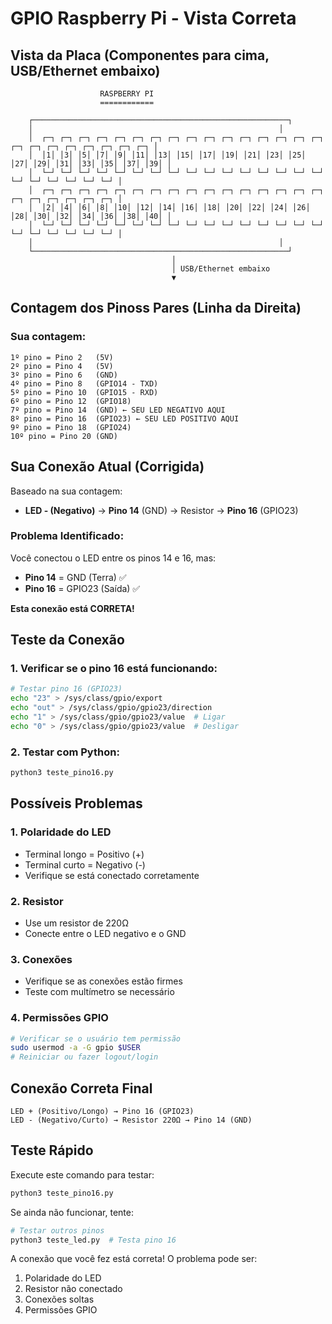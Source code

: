 # GPIO Raspberry Pi - Vista Correta

## Vista da Placa (Componentes para cima, USB/Ethernet embaixo)

```
                    RASPBERRY PI
                    ============

    ┌─────────────────────────────────────────────────────────┐
    │                                                       │
    │  ┌─┐ ┌─┐ ┌─┐ ┌─┐ ┌─┐ ┌─┐ ┌─┐ ┌─┐ ┌─┐ ┌─┐ ┌─┐ ┌─┐ ┌─┐ ┌─┐ ┌─┐ ┌─┐ ┌─┐ ┌─┐ ┌─┐ ┌─┐ ┌─┐ ┌─┐ ┌─┐ ┌─┐ │
    │  │1│ │3│ │5│ │7│ │9│ │11│ │13│ │15│ │17│ │19│ │21│ │23│ │25│ │27│ │29│ │31│ │33│ │35│ │37│ │39│ │
    │  └─┘ └─┘ └─┘ └─┘ └─┘ └─┘ └─┘ └─┘ └─┘ └─┘ └─┘ └─┘ └─┘ └─┘ └─┘ └─┘ └─┘ └─┘ └─┘ └─┘ └─┘ └─┘ │
    │  ┌─┐ ┌─┐ ┌─┐ ┌─┐ ┌─┐ ┌─┐ ┌─┐ ┌─┐ ┌─┐ ┌─┐ ┌─┐ ┌─┐ ┌─┐ ┌─┐ ┌─┐ ┌─┐ ┌─┐ ┌─┐ ┌─┐ ┌─┐ ┌─┐ ┌─┐ │
    │  │2│ │4│ │6│ │8│ │10│ │12│ │14│ │16│ │18│ │20│ │22│ │24│ │26│ │28│ │30│ │32│ │34│ │36│ │38│ │40│ │
    │  └─┘ └─┘ └─┘ └─┘ └─┘ └─┘ └─┘ └─┘ └─┘ └─┘ └─┘ └─┘ └─┘ └─┘ └─┘ └─┘ └─┘ └─┘ └─┘ └─┘ └─┘ └─┘ │
    │                                                       │
    └─────────────────────────────────────────────────────────┘
                                    │
                                    │ USB/Ethernet embaixo
                                    ▼
```

## Contagem dos Pinoss Pares (Linha da Direita)

### Sua contagem:
```
1º pino = Pino 2   (5V)
2º pino = Pino 4   (5V)
3º pino = Pino 6   (GND)
4º pino = Pino 8   (GPIO14 - TXD)
5º pino = Pino 10  (GPIO15 - RXD)
6º pino = Pino 12  (GPIO18)
7º pino = Pino 14  (GND) ← SEU LED NEGATIVO AQUI
8º pino = Pino 16  (GPIO23) ← SEU LED POSITIVO AQUI
9º pino = Pino 18  (GPIO24)
10º pino = Pino 20 (GND)
```

## Sua Conexão Atual (Corrigida)

Baseado na sua contagem:
- **LED - (Negativo)** → **Pino 14** (GND) → Resistor → **Pino 16** (GPIO23)

### Problema Identificado:
Você conectou o LED entre os pinos 14 e 16, mas:
- **Pino 14** = GND (Terra) ✅
- **Pino 16** = GPIO23 (Saída) ✅

**Esta conexão está CORRETA!** 

## Teste da Conexão

### 1. Verificar se o pino 16 está funcionando:
```bash
# Testar pino 16 (GPIO23)
echo "23" > /sys/class/gpio/export
echo "out" > /sys/class/gpio/gpio23/direction
echo "1" > /sys/class/gpio/gpio23/value  # Ligar
echo "0" > /sys/class/gpio/gpio23/value  # Desligar
```

### 2. Testar com Python:
```bash
python3 teste_pino16.py
```

## Possíveis Problemas

### 1. **Polaridade do LED**
- Terminal longo = Positivo (+)
- Terminal curto = Negativo (-)
- Verifique se está conectado corretamente

### 2. **Resistor**
- Use um resistor de 220Ω
- Conecte entre o LED negativo e o GND

### 3. **Conexões**
- Verifique se as conexões estão firmes
- Teste com multímetro se necessário

### 4. **Permissões GPIO**
```bash
# Verificar se o usuário tem permissão
sudo usermod -a -G gpio $USER
# Reiniciar ou fazer logout/login
```

## Conexão Correta Final

```
LED + (Positivo/Longo) → Pino 16 (GPIO23)
LED - (Negativo/Curto) → Resistor 220Ω → Pino 14 (GND)
```

## Teste Rápido

Execute este comando para testar:
```bash
python3 teste_pino16.py
```

Se ainda não funcionar, tente:
```bash
# Testar outros pinos
python3 teste_led.py  # Testa pino 16
```

A conexão que você fez está correta! O problema pode ser:
1. Polaridade do LED
2. Resistor não conectado
3. Conexões soltas
4. Permissões GPIO 